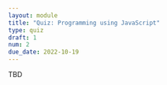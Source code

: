 ```yaml
---
layout: module
title: "Quiz: Programming using JavaScript"
type: quiz
draft: 1
num: 2
due_date: 2022-10-19
---
```


TBD